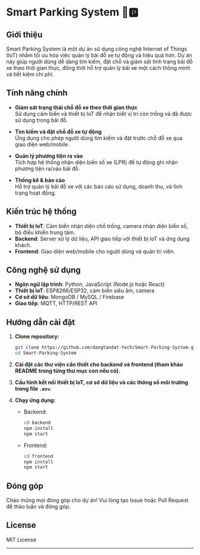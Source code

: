 # Smart Parking System 🚗🅿️

## Giới thiệu

Smart Parking System là một dự án sử dụng công nghệ Internet of Things (IoT) nhằm tối ưu hóa việc quản lý bãi đỗ xe tự động và hiệu quả hơn. Dự án này giúp người dùng dễ dàng tìm kiếm, đặt chỗ và giám sát tình trạng bãi đỗ xe theo thời gian thực, đồng thời hỗ trợ quản lý bãi xe một cách thông minh và tiết kiệm chi phí.

## Tính năng chính

- **Giám sát trạng thái chỗ đỗ xe theo thời gian thực**  
  Sử dụng cảm biến và thiết bị IoT để nhận biết vị trí còn trống và đã được sử dụng trong bãi đỗ.

- **Tìm kiếm và đặt chỗ đỗ xe tự động**  
  Ứng dụng cho phép người dùng tìm kiếm và đặt trước chỗ đỗ xe qua giao diện web/mobile.

- **Quản lý phương tiện ra vào**  
  Tích hợp hệ thống nhận diện biển số xe (LPR) để tự động ghi nhận phương tiện ra/vào bãi đỗ.

- **Thống kê & báo cáo**  
  Hỗ trợ quản lý bãi đỗ xe với các báo cáo sử dụng, doanh thu, và tình trạng hoạt động.

## Kiến trúc hệ thống

- **Thiết bị IoT**: Cảm biến nhận diện chỗ trống, camera nhận diện biển số, bộ điều khiển trung tâm.
- **Backend**: Server xử lý dữ liệu, API giao tiếp với thiết bị IoT và ứng dụng khách.
- **Frontend**: Giao diện web/mobile cho người dùng và quản trị viên.

## Công nghệ sử dụng

- **Ngôn ngữ lập trình**: Python, JavaScript (Node.js hoặc React)
- **Thiết bị IoT**: ESP8266/ESP32, cảm biến siêu âm, camera
- **Cơ sở dữ liệu**: MongoDB / MySQL / Firebase
- **Giao tiếp**: MQTT, HTTP/REST API

## Hướng dẫn cài đặt

1. **Clone repository:**
   ```bash
   git clone https://github.com/dangtandat-tech/Smart-Parking-System.git
   cd Smart-Parking-System
   ```

2. **Cài đặt các thư viện cần thiết cho backend và frontend (tham khảo README trong từng thư mục con nếu có).**

3. **Cấu hình kết nối thiết bị IoT, cơ sở dữ liệu và các thông số môi trường trong file `.env`.**

4. **Chạy ứng dụng:**
   - Backend:  
     ```bash
     cd backend
     npm install
     npm start
     ```
   - Frontend:  
     ```bash
     cd frontend
     npm install
     npm start
     ```

## Đóng góp

Chào mừng mọi đóng góp cho dự án! Vui lòng tạo Issue hoặc Pull Request để thảo luận và đóng góp.

## License

MIT License

---
